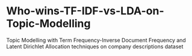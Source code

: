 # Who-wins-TF-IDF-vs-LDA-on-Topic-Modelling
Topic Modelling with Term Frequency-Inverse Document Frequency and Latent Dirichlet Allocation techniques on company descriptions dataset
